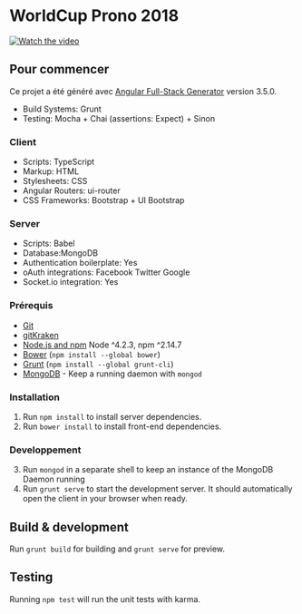 # WorldCup Prono 2018

[![Watch the video](https://github.com/wilsto/worldprono2018/blob/master/client/assets/images/YouTube_thumb.png)](https://youtu.be/qJ3eIZDXu9M)

## Pour commencer
Ce projet a été généré avec [Angular Full-Stack Generator](https://github.com/DaftMonk/generator-angular-fullstack) version 3.5.0.

- Build Systems: Grunt
- Testing: Mocha + Chai (assertions: Expect) + Sinon

### Client
- Scripts: TypeScript
- Markup: HTML
- Stylesheets: CSS
- Angular Routers: ui-router
- CSS Frameworks: Bootstrap + UI Bootstrap

### Server
- Scripts: Babel
- Database:MongoDB
- Authentication boilerplate: Yes
- oAuth integrations: Facebook Twitter Google
- Socket.io integration: Yes

### Prérequis

- [Git](https://git-scm.com/)
- [gitKraken](https://www.gitkraken.com/)
- [Node.js and npm](nodejs.org) Node ^4.2.3, npm ^2.14.7
- [Bower](bower.io) (`npm install --global bower`)
- [Grunt](http://gruntjs.com/) (`npm install --global grunt-cli`)
- [MongoDB](https://www.mongodb.org/) - Keep a running daemon with `mongod`

### Installation
1. Run `npm install` to install server dependencies.
2. Run `bower install` to install front-end dependencies.

### Developpement
3. Run `mongod` in a separate shell to keep an instance of the MongoDB Daemon running
4. Run `grunt serve` to start the development server. It should automatically open the client in your browser when ready.

## Build & development
Run `grunt build` for building and `grunt serve` for preview.

## Testing
Running `npm test` will run the unit tests with karma.
